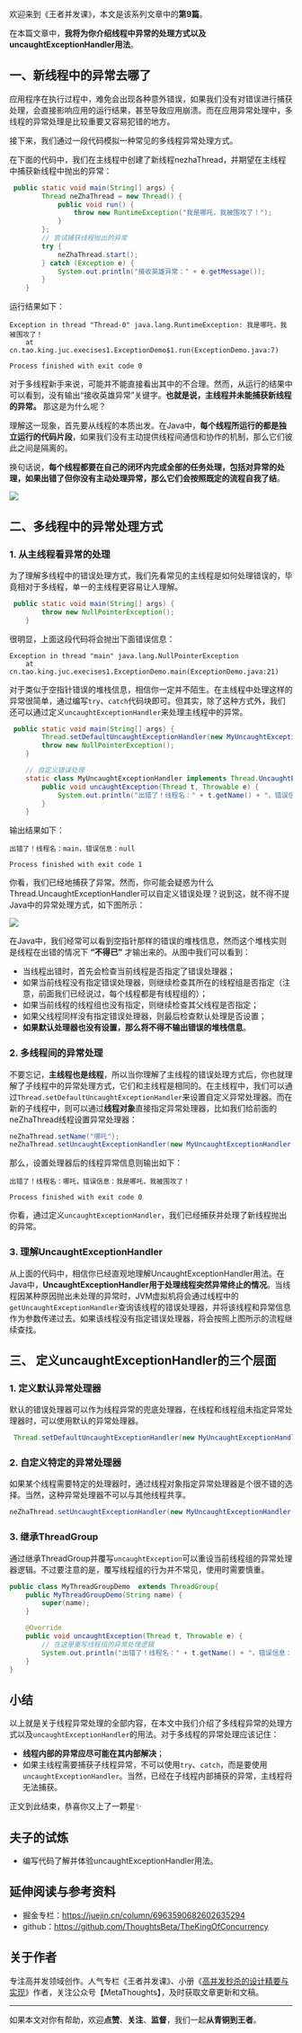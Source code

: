 欢迎来到《王者并发课》，本文是该系列文章中的**第9篇**。

在本篇文章中，**我将为你介绍线程中异常的处理方式以及uncaughtExceptionHandler用法**。

## 一、新线程中的异常去哪了

应用程序在执行过程中，难免会出现各种意外错误，如果我们没有对错误进行捕获处理，会直接影响应用的运行结果，甚至导致应用崩溃。而在应用异常处理中，多线程的异常处理是比较重要又容易犯错的地方。

接下来，我们通过一段代码模拟一种常见的多线程异常处理方式。

在下面的代码中，我们在主线程中创建了新线程nezhaThread，并期望在主线程中捕获新线程中抛出的异常：

```java
 public static void main(String[] args) {
        Thread neZhaThread = new Thread() {
            public void run() {
                throw new RuntimeException("我是哪吒，我被围攻了！");
            }
        };
        // 尝试捕获线程抛出的异常
        try {
            neZhaThread.start();
        } catch (Exception e) {
            System.out.println("接收英雄异常：" + e.getMessage());
        }
    }
```
运行结果如下：

```shell
Exception in thread "Thread-0" java.lang.RuntimeException: 我是哪吒，我被围攻了！
	at cn.tao.king.juc.execises1.ExceptionDemo$1.run(ExceptionDemo.java:7)

Process finished with exit code 0
```
对于多线程新手来说，可能并不能直接看出其中的不合理。然而，从运行的结果中可以看到，没有输出“接收英雄异常”关键字。**也就是说，主线程并未能捕获新线程的异常。** 那这是为什么呢？

理解这一现象，首先要从线程的本质出发。在Java中，**每个线程所运行的都是独立运行的代码片段**，如果我们没有主动提供线程间通信和协作的机制，那么它们彼此之间是隔离的。

换句话说，**每个线程都要在自己的闭环内完成全部的任务处理，包括对异常的处理，如果出错了但你没有主动处理异常，那么它们会按照既定的流程自我了结**。

![](https://writting.oss-cn-beijing.aliyuncs.com/2021/06/09/16232357696371.jpg)

## 二、多线程中的异常处理方式

### 1. 从主线程看异常的处理

为了理解多线程中的错误处理方式，我们先看常见的主线程是如何处理错误的，毕竟相对于多线程，单一的主线程更容易让人理解。

```java
 public static void main(String[] args) {
        throw new NullPointerException();
    }
```
很明显，上面这段代码将会抛出下面错误信息：
```shell
Exception in thread "main" java.lang.NullPointerException
	at cn.tao.king.juc.execises1.ExceptionDemo.main(ExceptionDemo.java:21)
```

对于类似于空指针错误的堆栈信息，相信你一定并不陌生。在主线程中处理这样的异常很简单，通过编写`try`、`catch`代码块即可。但其实，除了这种方式外，我们还可以通过定义`uncaughtExceptionHandler`来处理主线程中的异常。

```java
 public static void main(String[] args) {
        Thread.setDefaultUncaughtExceptionHandler(new MyUncaughtExceptionHandler());
        throw new NullPointerException();
    }

    // 自定义错误处理
    static class MyUncaughtExceptionHandler implements Thread.UncaughtExceptionHandler {
        public void uncaughtException(Thread t, Throwable e) {
            System.out.println("出错了！线程名：" + t.getName() + "，错误信息：" + e.getMessage());
        }
    }
```

输出结果如下：

```shell
出错了！线程名：main，错误信息：null

Process finished with exit code 1
```

你看，我们已经地捕获了异常。然而，你可能会疑惑为什么Thread.UncaughtExceptionHandler可以自定义错误处理？说到这，就不得不提Java中的异常处理方式，如下图所示：

![](https://writting.oss-cn-beijing.aliyuncs.com/2021/06/04/16227958701170.jpg)


在Java中，我们经常可以看到空指针那样的错误的堆栈信息，然而这个堆栈实则是线程在出错的情况下 **“不得已”** 才输出来的。从图中我们可以看到：
* 当线程出错时，首先会检查当前线程是否指定了错误处理器；
* 如果当前线程没有指定错误处理器，则继续检查其所在的线程组是否指定（注意，前面我们已经说过，每个线程都是有线程组的）；
* 如果当前线程的线程组也没有指定，则继续检查其父线程是否指定；
* 如果父线程同样没有指定错误处理器，则最后检查默认处理是否设置；
* **如果默认处理器也没有设置，那么将不得不输出错误的堆栈信息**。

### 2. 多线程间的异常处理

不要忘记，**主线程也是线程**，所以当你理解了主线程的错误处理方式后，你也就理解了子线程中的异常处理方式，它们和主线程是相同的。在主线程中，我们可以通过`Thread.setDefaultUncaughtExceptionHandler`来设置自定义异常处理器。而在新的子线程中，则可以通过**线程对象**直接指定异常处理器，比如我们给前面的neZhaThread线程设置异常处理器：

```java
neZhaThread.setName("哪吒");
neZhaThread.setUncaughtExceptionHandler(new MyUncaughtExceptionHandler());
```

那么，设置处理器后的线程异常信息则输出如下：

```shell
出错了！线程名：哪吒，错误信息：我是哪吒，我被围攻了！

Process finished with exit code 0
```

你看，通过定义`uncaughtExceptionHandler`，我们已经捕获并处理了新线程抛出的异常。

### 3. 理解UncaughtExceptionHandler

从上面的代码中，相信你已经直观地理解UncaughtExceptionHandler用法。在Java中，**UncaughtExceptionHandler用于处理线程突然异常终止的情况**。当线程因某种原因抛出未处理的异常时，JVM虚拟机将会通过线程中的`getUncaughtExceptionHandler`查询该线程的错误处理器，并将该线程和异常信息作为参数传递过去。如果该线程没有指定错误处理器，将会按照上图所示的流程继续查找。

## 三、 定义uncaughtExceptionHandler的三个层面

### 1. 定义默认异常处理器

默认的错误处理器可以作为线程异常的兜底处理器，在线程和线程组未指定异常处理器时，可以使用默认的异常处理器。

```java
 Thread.setDefaultUncaughtExceptionHandler(new MyUncaughtExceptionHandler());
```

### 2. 自定义特定的异常处理器

如果某个线程需要特定的处理器时，通过线程对象指定异常处理器是个很不错的选择。当然，这种异常处理器不可以与其他线程共享。

```java
neZhaThread.setUncaughtExceptionHandler(new MyUncaughtExceptionHandler());
```

### 3. 继承ThreadGroup

通过继承ThreadGroup并覆写`uncaughtException`可以重设当前线程组的异常处理器逻辑。不过要注意的是，覆写线程组的行为并不常见，使用时需要慎重。

```java
public class MyThreadGroupDemo  extends ThreadGroup{
    public MyThreadGroupDemo(String name) {
        super(name);
    }

    @Override
    public void uncaughtException(Thread t, Throwable e) {
        // 在这里重写线程组的异常处理逻辑
        System.out.println("出错了！线程名：" + t.getName() + "，错误信息：" + e.getMessage());
    }
}
```

## 小结


以上就是关于线程异常处理的全部内容，在本文中我们介绍了多线程异常的处理方式以及`uncaughtExceptionHandler`的用法。对于多线程的异常处理应该记住：

* **线程内部的异常应尽可能在其内部解决**；
* 如果主线程需要捕获子线程异常，不可以使用`try`、`catch`，而是要使用`uncaughtExceptionHandler`。当然，已经在子线程内部捕获的异常，主线程将无法捕获。


正文到此结束，恭喜你又上了一颗星✨

## 夫子的试炼

* 编写代码了解并体验uncaughtExceptionHandler用法。

## 延伸阅读与参考资料

* 掘金专栏：https://juejin.cn/column/6963590682602635294
* github：https://github.com/ThoughtsBeta/TheKingOfConcurrency

## 关于作者

专注高并发领域创作。人气专栏《王者并发课》、小册《[高并发秒杀的设计精要与实现](https://juejin.cn/book/7008372989179723787)》作者，关注公众号【MetaThoughts】，及时获取文章更新和文稿。

---

如果本文对你有帮助，欢迎**点赞**、**关注**、**监督**，我们一起**从青铜到王者**。